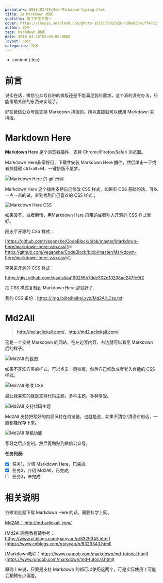 ```yaml
---
permalink: 2018/03/28/Use-Markdown-typing.html
title: 用 Markdown 排版
subtitle: 看了不吃亏哦～
cover: https://images.unsplash.com/photo-1518172001620-cd0e03e41ff4?ixlib=rb-0.3.5&s=9b2b996cbae53d6b9d97e8d2629cf565&auto=format&fit=crop&w=1955&q=80
author: 君子
tags: Markdown 排版
date: 2018-03-28T00:00:00.000Z
layout: post
categories: 技术
---
```


* content
{:toc}


# 前言

说实在话，微信公众号自带的排版还是不能满足我的需求，这个真的没有办法，只能借助外部的东西来实现了。

好在微信公众号是支持 Markdown 排版的，所以直接就可以使用 Markdown 来排版。

# Markdown Here

**Markdown Here** 是个浏览器插件，支持 Chrome/Firefox/Safari 浏览器。

Markdown Here非常好用，下载并安装 Markdown Here 插件，然后单击一下或者快捷键 ctrl+alt+M，一键排版不是梦。

![Markdown Here 的 gif 示例](https://img.lbjheiheihei.xyz/FosW5WYE91nPo0f55oknhEhHmN_w "Markdown Here 的 gif 示例")

Markdown Here 这个插件支持自己修改 CSS 样式，如果有 CSS 基础的话，可以一点一点的试，直到找到自己喜欢的 CSS 样式；

![Markdown Here CSS](https://img.lbjheiheihei.xyz/FnO_52kYJW7qtgzkbkYFOiWafEe1 "Markdown Here CSS")

如果没有，或者懒惰，用Markdown Here 自带的或者别人开源的 CSS 样式就好。

阳志平开源的 CSS 样式：[](￼https://github.com/veganshe/CodeBlock/blob/master/Markdown-here/markdown-here-yzp.css￼)

[https://github.com/veganshe/CodeBlock/blob/master/Markdown-here/markdown-here-yzp.css](￼https://github.com/veganshe/CodeBlock/blob/master/Markdown-here/markdown-here-yzp.css￼)

李笑来开源的 CSS 样式：

<https://gist.github.com/xiaolai/aa190255b7dde302d10208ae247fc9f2>

把 CSS 样式复制到 Markdown Here 那就好了.

我的 CSS 备份：<https://img.lbjheiheihei.xyz/Md2All_Css.txt>

# Md2All

> <http://md.aclickall.com/>、<http://md2.aclickall.com/>

这是一个支持 Markdown 的网站，在左边写内容，右边就可以看见 Markdown 后的样子。

![Md2All 的截图](https://img.lbjheiheihei.xyz/FrGrs47wBmxVToJlf4es1UZ4CUXD "Md2All 的截图")

如果不喜欢自带的样式，可以点击一键排版，然后自己修改或者套入合适的   CSS 样式。

![Md2All 修改 CSS](https://img.lbjheiheihei.xyz/FgSrPbdH37wPfMBlDDoMHrX0Yq54 "Md2All 修改 CSS")

最让我喜欢的就是支持代码主题，多种主题，多种享受。

![Md2All 支持代码主题](https://img.lbjheiheihei.xyz/FhFKzKxWRS8p5rRtoFaGQukjTJXh "Md2All 支持代码主题")

Md2All 支持把写好的内容保持在浏览器，也就是说，如果不清空/清理它的话，一直都能保存下来。

![Md2All 草稿功能](https://img.lbjheiheihei.xyz/Fsdlsy5jh6VyV6PLlKvsuny50Kek "Md2All 草稿功能")

写好之后点复制，然后再黏贴到微信公众号。

**任务列表:**

- [x]  任务1，介绍 Markdown Here，已完成;
- [x] 任务2，介绍 Md2All，已完成;
- [ ]  任务3，未完成; 

# 相关说明

谷歌浏览器下载 Markdown Here 的话，需要科学上网。

[Md2All： http://md.aclickall.com/ ](http://md.aclickall.com/)

[Md2All完整教程请参考：https://www.cnblogs.com/garyyan/p/8329343.html](https://www.cnblogs.com/garyyan/p/8329343.html)

[Markdown教程：https://www.runoob.com/markdown/md-tutorial.html](https://www.runoob.com/markdown/md-tutorial.html)

原则上来说，只要是支持 Markdown 的都可以使用这两个，可是实际使用上可能会稍微有点偏差。